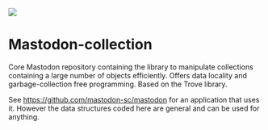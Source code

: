[![](https://github.com/mastodon-sc/mastodon-collection/actions/workflows/build-main.yml/badge.svg)](https://github.com/mastodon-sc/mastodon-collection/actions/workflows/build-main.yml)

Mastodon-collection
==========

Core Mastodon repository containing the library to manipulate collections containing a large number of objects efficiently. 
Offers data locality and garbage-collection free programming.
Based on the Trove library.

See https://github.com/mastodon-sc/mastodon for an application that uses it.
However the data structures coded here are general and can be used for anything.
